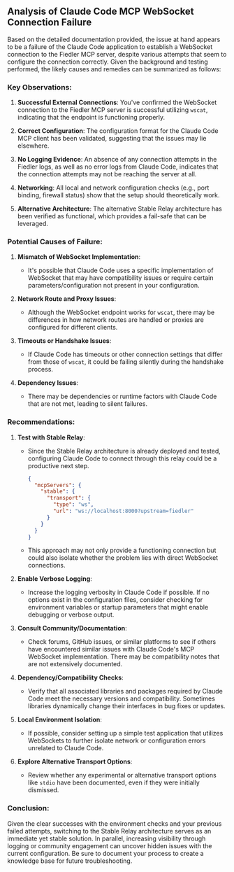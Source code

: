 ## Analysis of Claude Code MCP WebSocket Connection Failure

Based on the detailed documentation provided, the issue at hand appears to be a failure of the Claude Code application to establish a WebSocket connection to the Fiedler MCP server, despite various attempts that seem to configure the connection correctly. Given the background and testing performed, the likely causes and remedies can be summarized as follows:

### Key Observations:

1. **Successful External Connections**: You've confirmed the WebSocket connection to the Fiedler MCP server is successful utilizing `wscat`, indicating that the endpoint is functioning properly.
  
2. **Correct Configuration**: The configuration format for the Claude Code MCP client has been validated, suggesting that the issues may lie elsewhere.

3. **No Logging Evidence**: An absence of any connection attempts in the Fiedler logs, as well as no error logs from Claude Code, indicates that the connection attempts may not be reaching the server at all.

4. **Networking**: All local and network configuration checks (e.g., port binding, firewall status) show that the setup should theoretically work.

5. **Alternative Architecture**: The alternative Stable Relay architecture has been verified as functional, which provides a fail-safe that can be leveraged.

### Potential Causes of Failure:

1. **Mismatch of WebSocket Implementation**:
   - It's possible that Claude Code uses a specific implementation of WebSocket that may have compatibility issues or require certain parameters/configuration not present in your configuration.

2. **Network Route and Proxy Issues**:
   - Although the WebSocket endpoint works for `wscat`, there may be differences in how network routes are handled or proxies are configured for different clients.

3. **Timeouts or Handshake Issues**:
   - If Claude Code has timeouts or other connection settings that differ from those of `wscat`, it could be failing silently during the handshake process.

4. **Dependency Issues**:
   - There may be dependencies or runtime factors with Claude Code that are not met, leading to silent failures.

### Recommendations:

1. **Test with Stable Relay**:
   - Since the Stable Relay architecture is already deployed and tested, configuring Claude Code to connect through this relay could be a productive next step.
     ```json
     {
       "mcpServers": {
         "stable": {
           "transport": {
             "type": "ws",
             "url": "ws://localhost:8000?upstream=fiedler"
           }
         }
       }
     }
     ```
   - This approach may not only provide a functioning connection but could also isolate whether the problem lies with direct WebSocket connections.

2. **Enable Verbose Logging**:
   - Increase the logging verbosity in Claude Code if possible. If no options exist in the configuration files, consider checking for environment variables or startup parameters that might enable debugging or verbose output.

3. **Consult Community/Documentation**:
   - Check forums, GitHub issues, or similar platforms to see if others have encountered similar issues with Claude Code's MCP WebSocket implementation. There may be compatibility notes that are not extensively documented.

4. **Dependency/Compatibility Checks**:
   - Verify that all associated libraries and packages required by Claude Code meet the necessary versions and compatibility. Sometimes libraries dynamically change their interfaces in bug fixes or updates.

5. **Local Environment Isolation**:
   - If possible, consider setting up a simple test application that utilizes WebSockets to further isolate network or configuration errors unrelated to Claude Code.

6. **Explore Alternative Transport Options**:
   - Review whether any experimental or alternative transport options like `stdio` have been documented, even if they were initially dismissed.

### Conclusion:

Given the clear successes with the environment checks and your previous failed attempts, switching to the Stable Relay architecture serves as an immediate yet stable solution. In parallel, increasing visibility through logging or community engagement can uncover hidden issues with the current configuration. Be sure to document your process to create a knowledge base for future troubleshooting.